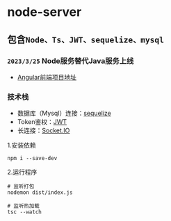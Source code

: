 # node-server
## 包含`Node、Ts、JWT、sequelize、mysql`

### `2023/3/25` Node服务替代Java服务上线


- [Angular前端项目地址](https://github.com/jiang227947/ziyi-project)


### 技术栈

- 数据库（Mysql）连接：[sequelize](https://www.sequelize.cn/core-concepts/getting-started/)
- Token鉴权：[JWT](https://jwt.io/)
- 长连接：[Socket.IO](https://socket.io/)

1.安装依赖
```shell
npm i --save-dev
```
2.运行程序
```shell
# 监听打包
nodemon dist/index.js

# 监听热加载
tsc --watch
```


